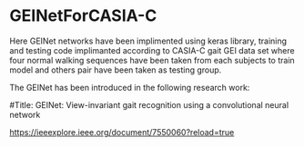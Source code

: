 # GEINetForCASIA-C

Here GEINet networks have been implimented using keras library, training and testing code implimanted according to CASIA-C gait GEI data set where four normal walking sequences have been taken from each subjects to train model and others pair have been taken as testing group.

The GEINet has been introduced in the following research work:

#Title: GEINet: View-invariant gait recognition using a convolutional neural network

https://ieeexplore.ieee.org/document/7550060?reload=true

